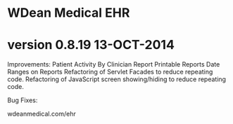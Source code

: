 # WDean Medical EHR
# version 0.8.19  13-OCT-2014

Improvements:
Patient Activity By Clinician Report
Printable Reports
Date Ranges on Reports
Refactoring of Servlet Facades to reduce repeating code.
Refactoring of JavaScript screen showing/hiding to reduce repeating code.

Bug Fixes:


wdeanmedical.com/ehr
